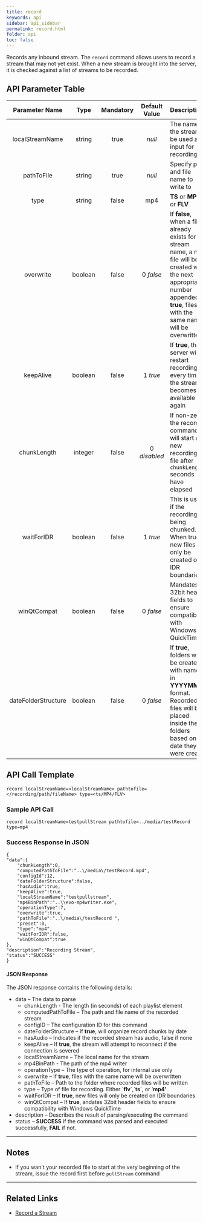 ```yaml
---
title: record
keywords: api
sidebar: api_sidebar
permalink: record.html
folder: api
toc: false
---
```




Records any inbound stream. The `record` command allows users to record a stream that may not yet exist. When a new stream is brought into the server, it is checked against a list of streams to be recorded.



## API Parameter Table



|   Parameter Name    |  Type   | Mandatory | Default Value | Description                              |
| :-----------------: | :-----: | :-------: | :-----------: | :--------------------------------------- |
|   localStreamName   | string  |   true    |    *null*     | The name of the stream to be used as input for recording |
|     pathToFile      | string  |   true    |    *null*     | Specify path and file name to write to   |
|        type         | string  |   false   |      mp4      | **TS** or **MP4** or **FLV**             |
|      overwrite      | boolean |   false   |   0 *false*   | If **false**, when a file already exists for the stream name, a new file will be created with the next appropriate number appended. If **true**, files with the same name will be overwritten |
|      keepAlive      | boolean |   false   |   1 *true*    | If **true**, the server will restart recording every time the stream becomes available again |
|     chunkLength     | integer |   false   | 0 *disabled*  | If non-zero the record command will start a new recording file after `chunkLength` seconds have elapsed |
|     waitForIDR      | boolean |   false   |   1 *true*    | This is used if the recording is being chunked. When true, new files will only be created on IDR boundaries |
|     winQtCompat     | boolean |   false   |   0 *false*   | Mandates 32bit header fields to ensure compatibility with Windows QuickTime |
| dateFolderStructure | boolean |   false   |   0 *false*   | If **true**, folders will be created with names in **YYYYMMDD** format. Recorded files will be placed inside these folders based on the date they were created |

## API Call Template

``` 
record localStreamName=<localStreamName> pathtofile=</recording/path/fileName> type=<ts/MP4/FLV>
```



### Sample API Call

``` 
record localStreamName=testpullStream pathtofile=../media/testRecord type=mp4
```



### Success Response in JSON

``` 
{
"data":{
    "chunkLength":0,
    "computedPathToFile":"..\/media\/testRecord.mp4",
    "configId":12,
    "dateFolderStructure":false,
    "hasAudio":true,
    "keepAlive":true,
    "localStreamName":"testpullstream",
    "mp4BinPath":"..\\evo-mp4writer.exe",
    "operationType":7,
    "overwrite":true,
    "pathToFile":"..\/media\/testRecord ",
    "preset":0,
    "type":"mp4",
    "waitForIDR":false,
    "winQtCompat":true
},
"description":"Recording Stream",
"status":"SUCCESS"
}
```



#### JSON Response

The JSON response contains the following details:

- data – The data to parse
  - chunkLength - The length (in seconds) of each playlist element
  - computedPathToFile – The path and file name of the recorded stream
  - configID – The configuration ID for this command
  - dateFolderStructure – If **true**, will organize record chunks by date
  - hasAudio – Indicates if the recorded stream has audio, false if none
  - keepAlive – If **true**, the stream will attempt to reconnect if the connection is severed
  - localStreamName – The local name for the stream
  - mp4BinPath - The path of the mp4 writer
  - operationType – The type of operation, for internal use only
  - overwrite – If **true**, files with the same name will be overwritten
  - pathToFile – Path to the folder where recorded files will be written
  - type – Type of file for recording. Either \`**flv**\`,\`**ts**\`, or ‘**mp4’**
  - waitForIDR – If **true**, new files will only be created on IDR boundaries
  - winQtCompat – If **true**, andates 32bit header fields to ensure compatibility with Windows QuickTime
- description – Describes the result of parsing/executing the command
- status – **SUCCESS** if the command was parsed and executed successfully, **FAIL** if not.

------

## Notes

- If you wan't your recorded file to start at the very beginning of the stream, issue the record first before `pullStream` command


------

## Related Links

- [Record a Stream](userguide_record.html)
